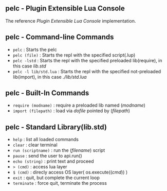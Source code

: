 ## pelc - Plugin Extensible Lua Console

The reference _Plugin Extensible Lua Console_ implementation.

## pelc - Command-line Commands

- `pelc` : Starts the pelc
- `pelc (file)` : Starts the repl with the specified script(.lup)
- `pelc -lstd` : Starts the repl with the specified preloaded lib(require), in this case _lib.std_
- `pelc -l lib/std.lua` : Starts the repl with the specified not-preloaded lib(import), in this case _./lib/std.lua_

## pelc - Built-In Commands

- `require (modname)` : require a preloaded lib named (_modname_)
- `import (filepath)` : load via _dofile_ pointed by (_filepath_)

## pelc - Standard Library(lib.std)

- `help` : list all loaded commands
- `clear` : clear terminal
- `run (scriptname)` : run the (_filename_) script
- `pause` : send the user to api.run()
- `echo (string)` : print text and proceed
- `> (cmd)` : access lua layer
- `$ (cmd)` : direcly access OS layer( os.execute((_cmd_)) )
- `exit` : quit, but complete the current loop
- `terminate` : force quit, terminate the process
